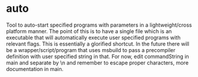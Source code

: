 # auto
Tool to auto-start specified programs with parameters in a lightweight/cross platform manner.
The point of this is to have a single file which is an executable that will automatically execute user specified programs with relevant flags.
This is essentially a glorified shortcut.
In the future there will be a wrapper/script/program that uses msbuild to pass a precompiler definition with user specified string in that.
For now, edit commandString in main and separate by \n and remember to escape proper characters, more documentation in main. 
